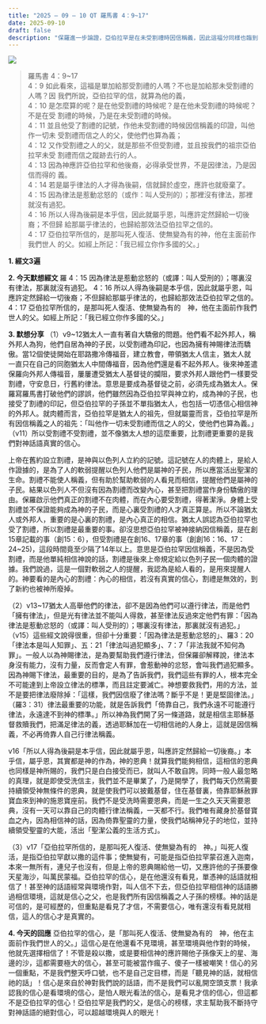 ```yaml
---
title: "2025 – 09 – 10 QT 羅馬書 4：9~17"
date: 2025-09-10
draft: false
description: "保羅進一步論證，亞伯拉罕是在未受割禮時因信稱義，因此這福分同樣也臨到未受割禮卻有信心的人。"
---
```


![](/images/qt.jpg)

> 羅馬書 4：9~17  
> 4：9 如此看來，這福是單加給那受割禮的人嗎？不也是加給那未受割禮的人嗎？因 我們所說，亞伯拉罕的信，就算為他的義，  
4：10 是怎麼算的呢？是在他受割禮的時候呢？是在他未受割禮的時候呢？不是在受 割禮的時候，乃是在未受割禮的時候。  
4：11 並且他受了割禮的記號，作他未受割禮的時候因信稱義的印證，叫他作一切未 受割禮而信之人的父，使他們也算為義；  
4：12 又作受割禮之人的父，就是那些不但受割禮，並且按我們的祖宗亞伯拉罕未受 割禮而信之蹤跡去行的人。  
4：13 因為神應許亞伯拉罕和他後裔，必得承受世界，不是因律法，乃是因信而得的 義。  
4：14 若是屬乎律法的人才得為後嗣，信就歸於虛空，應許也就廢棄了。  
4：15 因為律法是惹動忿怒的（或作：叫人受刑的）；那裡沒有律法，那裡就沒有過犯。  
4：16 所以人得為後嗣是本乎信，因此就屬乎恩，叫應許定然歸給一切後裔；不但歸 給那屬乎律法的，也歸給那效法亞伯拉罕之信的。  
4：17 亞伯拉罕所信的，是那叫死人復活、使無變為有的神，他在主面前作我們世人 的父。如經上所記：「我已經立你作多國的父。」   



**1.  經文3遍**

**2. 今天默想經文**
羅 4：15 因為律法是惹動忿怒的（或譯：叫人受刑的）；哪裏沒有律法，那裏就沒有過犯。
4：16 所以人得為後嗣是本乎信，因此就屬乎恩，叫應許定然歸給一切後裔；不但歸給那屬乎律法的，也歸給那效法亞伯拉罕之信的。
4：17 亞伯拉罕所信的，是那叫死人復活、使無變為有的　神，他在主面前作我們世人的父。如經上所記：「我已經立你作多國的父。」

**3. 默想分享**
（1）v9~12猶太人一直有著自大驕傲的問題。他們看不起外邦人，稱外邦人為狗，他們自居為神的子民，以受割禮為印記，也因為擁有神賜律法而驕傲。當12個使徒開始在耶路撒冷傳福音，建立教會，帶領猶太人信主，猶太人就一直只在自己的同胞猶太人中間傳福音，因為他們還是看不起外邦人。後來神差遣保羅向外邦人傳福音，屢屢遭受猶太人基督徒的攔阻，要求外邦人跟他們一樣要受割禮，守安息日，行舊約律法。意思是要成為基督徒之前，必須先成為猶太人。保羅寫羅馬書打破他們的謬誤，他們雖然因為亞伯拉罕與神立約，成為神的子民，也接受了割禮的印記，但亞伯拉罕的子孫並不單指猶太人，也包括一切憑信心相信神的外邦人。就肉體而言，亞伯拉罕是猶太人的祖先，但就屬靈而言，亞伯拉罕是所有因信稱義之人的祖先：「叫他作一切未受割禮而信之人的父，使他們也算為義。」（v11）所以受割禮不受割禮，並不像猶太人想的這麼重要，比割禮更重要的是我們對神話語真實的信心。

上帝在舊約設立割禮，是神與以色列人立約的記號。這記號在人的肉體上，是給人作證據的，是為了人的軟弱提醒以色列人他們是屬神的子民，所以應當活出聖潔的生命。割禮不能使人稱義，但有助於幫助軟弱的人看見而相信，提醒他們是屬神的子民。結果以色列人不但沒有因為割禮而改變內心，甚至把割禮當作身份驕傲的理由。保羅啟示他們真正的割禮不在肉體，而在內心要受割禮，得著潔淨。身體上受割禮並不保證能夠成為神的子民，而是心裏受割禮的人才真正算是。所以不論猶太人或外邦人，重要的是心裏的割禮，是內心真正的相信。猶太人誤認為亞伯拉罕也受了割禮，所以割禮是最重要的事。卻沒思想亞伯拉罕被神接納因信稱義，是在創15章記載的事（創15：6），但受割禮是在創16、17章的事（創創16：16、17：24~25)，這段時間竟至少隔了14年以上。意思是亞伯拉罕因信稱義，不是因為受割禮，而是他單純相信神說的話，割禮是後來上帝規定給以色列子民一個肉體的證據。我們說過，這是一個對軟弱之人的提醒，我認為是給人看的，是用來提醒人的。神要看的是內心的割禮：內心的相信，若沒有真實的信心，割禮是無效的，到了新約也被神所廢掉。

（2）v13~17猶太人高舉他們的律法，卻不是因為他們可以遵行律法，而是他們「擁有律法」，但是光有律法並不能叫人得救，甚至律法反過來定他們有罪：「因為律法是惹動忿怒的（或譯：叫人受刑的）；哪裏沒有律法，那裏就沒有過犯。」（v15）這些經文說得很重，但卻十分重要：「因為律法是惹動忿怒的」、羅3：20「律法本是叫人知罪」、五：21「律法叫過犯顯多」、7：7「非法我就不知何為罪」。一般人以為神賜律法，是為要幫助我們遵行律法，但保羅卻解釋說，律法本身沒有能力，沒有力量，反而會定人有罪，會惹動神的忿怒，會叫我們過犯顯多。因為神賜下律法，最重要的目的，是為了告訴我們，我們這些有罪的人，根本完全不可能達到上帝設立律法的標準，而且註定要滅亡。神想要救我們，用的方法，並不是要把律法廢除掉：「這樣，我們因信廢了律法嗎？斷乎不是！更是堅固律法。」（羅3：31）律法最重要的功能，就是告訴我們「倚靠自己，我們永遠不可能遵行律法，永遠達不到神的標準。」所以神為我們開了另一條道路，就是相信主耶穌基督救贖我們，把滿足律法的義，透過耶穌加在一切相信祂的人身上，這就是因信稱義，不必再倚靠人自己行律法稱義。

v16「所以人得為後嗣是本乎信，因此就屬乎恩，叫應許定然歸給一切後裔。」本乎信，屬乎恩，其實都是神的作為，神的恩典！就算我們能夠相信，這相信的恩典也同樣是神所賜的，我們只是白白接受而已，就叫人不敢自誇。同時一般人最忽略的真理，就是即使受洗信主，我們並不是畢業了，乃是開學了，我們每天仍然需要持續領受神無條件的恩典，就是使我們可以披戴基督，住在基督裏，倚靠耶穌赦罪寶血來到神的施恩寶座前。我們不是受洗時需要恩典，而是一生之久天天需要恩典，沒有一天可以靠自己的肉體行律法稱義，一天都不行。我們唯有藏身於基督寶血之內，因為相信神的話，因為倚靠聖靈的力量，使我們站稱神兒子的地位，並持續領受聖靈的大能，活出「聖潔公義的生活方式」。

（3）v17「亞伯拉罕所信的，是那叫死人復活、使無變為有的　神。」叫死人復活，是指亞伯拉罕獻以撒的這件事；使無變有，可能是指亞伯拉罕蒙召進入迦南，本來一無所有，連兒子也沒有，但是上帝的恩典賜給他一切，又應許他的子孫要像天星海沙，叫萬民蒙福。亞伯拉罕的信心，是在他還沒有看見，單憑神的話語就相信了！甚至神的話語經常與環境作對，叫人信不下去，但亞伯拉罕相信神的話語勝過相信環境，這就是信心之父，也是我們所有因信稱義之人子孫的榜樣。神的話是可信的，是可經歷的，但重點是看見了才信，不需要信心，唯有還沒有看見就相信，這人的信心才是真實的。

**4. 今天的回應**
亞伯拉罕的信心，是「那叫死人復活、使無變為有的　神，他在主面前作我們世人的父。」這信心是在他還看不見環境，甚至環境與他作對的時候，他就先選擇相信了！不管是殺以撒，或是要相信神的應許賜他子孫像天上的星、海邊的沙，這都需要極大的信心，甚至可能被當作瘋子、傻子一樣被嘲笑！信心的另一個重點，不是我們整天呼口號，也不是自己定目標，而是「聽見神的話，就相信祂的話」！信心是來自於神對我們說的話語，而不是我們可以亂開空頭支票！我承認我的信心是看環境的信心，是怕人眼光看法的信心，是看見才信的信心，但這都不是亞伯拉罕的信心！亞伯拉罕是我們的父，是信心的榜樣，求主幫助我不斷持守對神話語的絕對信心，可以超越環境與人的眼光！
